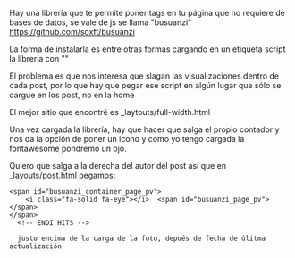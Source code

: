 Hay una librería que te permite poner tags en tu página que no requiere de bases de datos, se vale de js se llama "busuanzi"
https://github.com/soxft/busuanzi

La forma de instalarla es entre otras formas cargando en un etiqueta script la librería con  "<script async src="https://busuanzi.9420.ltd/js"></script>"

El problema es que nos interesa que slagan las visualizaciones dentro de cada post, por lo que hay que pegar ese script en algún lugar que sólo se cargue en los post, no en la home

El mejor sitio que encontré es _laytouts/full-width.html

Una vez cargada la librería, hay que hacer que salga el propio contador y nos da la opción de poner un icono y como yo tengo cargada la fontawesome pondremo un ojo.

Quiero que salga a la derecha del autor del post así que en _layouts/post.html pegamos:
 <!-- HITS visulaizaciones-->
    <span id="busuanzi_container_page_pv">
        <i class="fa-solid fa-eye"></i>  <span id="busuanzi_page_pv"></span>
    </span>
      <!-- ENDI HITS -->

      justo encima de la carga de la foto, depués de fecha de úlitma actualización
